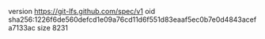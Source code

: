 version https://git-lfs.github.com/spec/v1
oid sha256:1226f6de560defcd1e09a76cd11d6f551d83eaaf5ec0b7e0d4843acefa7133ac
size 8231

